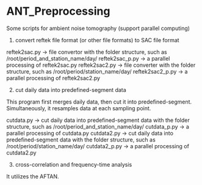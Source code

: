 # ANT_Preprocessing
Some scripts for ambient noise tomography (support parallel computing)

1. convert reftek file format (or other file formats) to SAC file format

  reftek2sac.py    -> file convertor with the folder structure, such as /root/period_and_station_name/day/
  reftek2sac_p.py  -> a parallel processing of reftek2sac.py
  reftek2sac2.py   -> file converter with the folder structure, such as /root/period/station_name/day/
  reftek2sac2_p.py -> a parallel processing of reftek2sac2.py

2. cut daily data into predefined-segment data

  This program first merges daily data, then cut it into predefined-segment. Simultaneously, it resamples data at each sampling point.

  cutdata.py       -> cut daily data into predefined-segment data with the folder structure, such as /root/period_and_station_name/day/
  cutdata_p.py     -> a parallel processing of cutdata.py
  cutdata2.py      -> cut daily data into predefined-segment data with the folder structure, such as /root/period/station_name/day/
  cutdata2_p.py    -> a parallel processing of cutdata2.py

3. cross-correlation and frequency-time analysis

  It utilizes the AFTAN.
